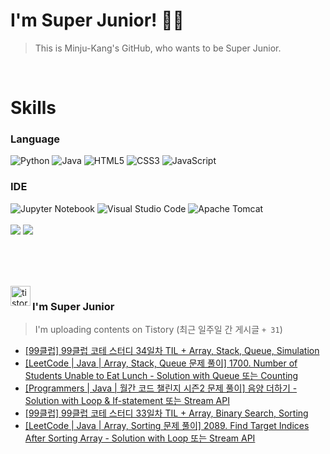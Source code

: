 
# I'm Super Junior! 🐱‍🏍
  > This is Minju-Kang's GitHub, who wants to be Super Junior.

<br>

<h1>Skills</h1>
<h3>Language</h3>
<div sytle="display:inline;">
<img alt="Python" src="https://img.shields.io/badge/Python-3776AB?style=flat-square&logo=Python&logoColor=white"/>
<img alt="Java" src="https://img.shields.io/badge/JAVA-007396?style=flat-square&logo=Java&logoColor=white"/>
<img alt="HTML5" src="https://img.shields.io/badge/HTML5-E34F26?style=flat-square&logo=HTML5&logoColor=white"/>
<img alt="CSS3" src="https://img.shields.io/badge/CSS3-1572B6?style=flat-square&logo=CSS3&logoColor=white"/>
<img alt="JavaScript" src="https://img.shields.io/badge/JavaScript-F7DF1E?style=flat-square&logo=JavaScript&logoColor=black"/>
</div>
<h3>IDE</h3>
<div sytle="display:inline;">
<img alt="Jupyter Notebook" src="https://img.shields.io/badge/Jupyter-F37626?style=flat-square&logo=Jupyter&logoColor=white"/>
<img alt="Visual Studio Code" src="https://img.shields.io/badge/Visual Studio Code-007ACC?style=flat-square&logo=Visual Studio Code&logoColor=white"/>
<img alt="Apache Tomcat" src="https://img.shields.io/badge/Apache Tomcat-F8DC75?style=flat-square&logo=Apache Tomcat&logoColor=black"/>
</div>
<br>

<img src="https://github-readme-stats.vercel.app/api/top-langs/?username=minjukang727" >
<img src="https://github-readme-stats.vercel.app/api?username=MinjuKang727&show_icons=true&theme=radical">

<br><br>


<br>

<img src="https://github.com/MinjuKang727/MinjuKang727/assets/108849480/0ac49170-7c8c-4c99-b0e5-86c414fc591c" alt="tistory-icon_IamSuperJunior" width="32px" align="left">

###  I'm Super Junior
  > I'm uploading contents on Tistory  (최근 일주일 간 게시글 `+ 31`)  

- <a href="https://ajtwltsk.tistory.com/190"> [99클럽] 99클럽 코테 스터디 34일차 TIL + Array, Stack, Queue, Simulation </a><br>  
- <a href="https://ajtwltsk.tistory.com/189"> [LeetCode | Java | Array, Stack, Queue 문제 풀이] 1700. Number of Students Unable to Eat Lunch - Solution with Queue 또는 Counting </a><br>  
- <a href="https://ajtwltsk.tistory.com/188"> [Programmers | Java | 월간 코드 챌린지 시즌2 문제 풀이] 음양 더하기 - Solution with Loop &amp; If-statement 또는 Stream API </a><br>  
- <a href="https://ajtwltsk.tistory.com/187"> [99클럽] 99클럽 코테 스터디 33일차 TIL + Array, Binary Search, Sorting </a><br>  
- <a href="https://ajtwltsk.tistory.com/186"> [LeetCode | Java | Array, Sorting 문제 풀이] 2089. Find Target Indices After Sorting Array - Solution with Loop 또는 Stream API </a><br>  

